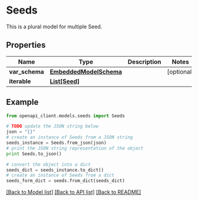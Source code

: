 # Seeds

This is a plural model for multiple Seed.

## Properties
Name | Type | Description | Notes
------------ | ------------- | ------------- | -------------
**var_schema** | [**EmbeddedModelSchema**](EmbeddedModelSchema.md) |  | [optional] 
**iterable** | [**List[Seed]**](Seed.md) |  | 

## Example

```python
from openapi_client.models.seeds import Seeds

# TODO update the JSON string below
json = "{}"
# create an instance of Seeds from a JSON string
seeds_instance = Seeds.from_json(json)
# print the JSON string representation of the object
print Seeds.to_json()

# convert the object into a dict
seeds_dict = seeds_instance.to_dict()
# create an instance of Seeds from a dict
seeds_form_dict = seeds.from_dict(seeds_dict)
```
[[Back to Model list]](../README.md#documentation-for-models) [[Back to API list]](../README.md#documentation-for-api-endpoints) [[Back to README]](../README.md)


